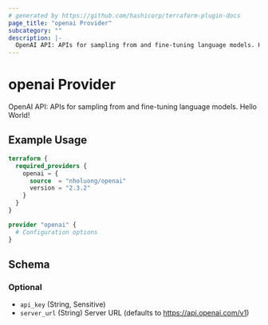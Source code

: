 ```yaml
---
# generated by https://github.com/hashicorp/terraform-plugin-docs
page_title: "openai Provider"
subcategory: ""
description: |-
  OpenAI API: APIs for sampling from and fine-tuning language models. Hello World!
---
```


# openai Provider

OpenAI API: APIs for sampling from and fine-tuning language models. Hello World!

## Example Usage

```terraform
terraform {
  required_providers {
    openai = {
      source  = "nholuong/openai"
      version = "2.3.2"
    }
  }
}

provider "openai" {
  # Configuration options
}
```

<!-- schema generated by tfplugindocs -->
## Schema

### Optional

- `api_key` (String, Sensitive)
- `server_url` (String) Server URL (defaults to https://api.openai.com/v1)
